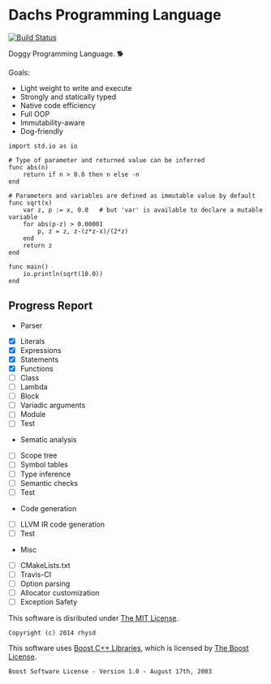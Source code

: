 Dachs Programming Language
==========================
[![Build Status](https://travis-ci.org/rhysd/Dachs.png?branch=master)](https://travis-ci.org/rhysd/Dachs)

Doggy Programming Language. :dog2:

Goals:
- Light weight to write and execute
- Strongly and statically typed
- Native code efficiency
- Full OOP
- Immutability-aware
- Dog-friendly

```
import std.io as io

# Type of parameter and returned value can be inferred
func abs(n)
    return if n > 0.0 then n else -n
end

# Parameters and variables are defined as immutable value by default
func sqrt(x)
    var z, p := x, 0.0   # but 'var' is available to declare a mutable variable
    for abs(p-z) > 0.00001
        p, z = z, z-(z*z-x)/(2*z)
    end
    return z
end

func main()
    io.println(sqrt(10.0))
end
```

## Progress Report

-  Parser
  - [x] Literals
  - [x] Expressions
  - [x] Statements
  - [x] Functions
  - [ ] Class
  - [ ] Lambda
  - [ ] Block
  - [ ] Variadic arguments
  - [ ] Module
  - [ ] Test
-  Sematic analysis
  - [ ] Scope tree
  - [ ] Symbol tables
  - [ ] Type inference
  - [ ] Semantic checks
  - [ ] Test
-  Code generation
  - [ ] LLVM IR code generation
  - [ ] Test
-  Misc
  - [ ] CMakeLists.txt
  - [ ] Travis-CI
  - [ ] Option parsing
  - [ ] Allocator customization
  - [ ] Exception Safety

This software is disributed under [The MIT License](http://opensource.org/licenses/MIT).

    Copyright (c) 2014 rhysd

This software uses [Boost C++ Libraries](http://www.boost.org/), which is licensed by [The Boost License](http://www.boost.org/users/license.html).

    Boost Software License - Version 1.0 - August 17th, 2003
